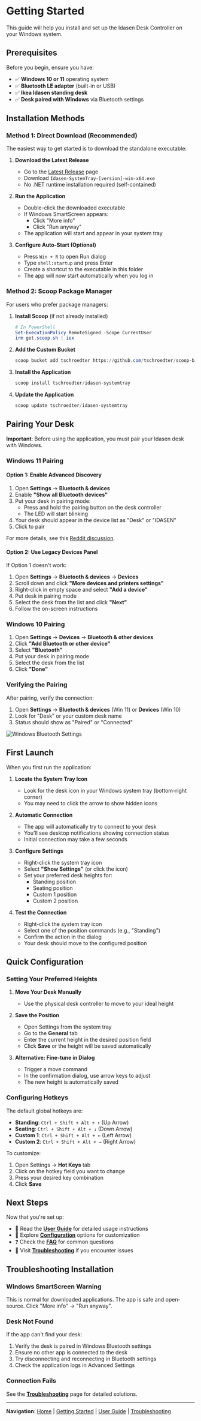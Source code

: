 # Getting Started

This guide will help you install and set up the Idasen Desk Controller on your Windows system.

## Prerequisites

Before you begin, ensure you have:

- ✅ **Windows 10 or 11** operating system
- ✅ **Bluetooth LE adapter** (built-in or USB)
- ✅ **Ikea Idasen standing desk**
- ✅ **Desk paired with Windows** via Bluetooth settings

## Installation Methods

### Method 1: Direct Download (Recommended)

The easiest way to get started is to download the standalone executable:

1. **Download the Latest Release**
   - Go to the [Latest Release](https://github.com/tschroedter/idasen-desk/releases/latest) page
   - Download `Idasen-SystemTray-[version]-win-x64.exe`
   - No .NET runtime installation required (self-contained)

2. **Run the Application**
   - Double-click the downloaded executable
   - If Windows SmartScreen appears:
     - Click "More info"
     - Click "Run anyway"
   - The application will start and appear in your system tray

3. **Configure Auto-Start (Optional)**
   - Press `Win + R` to open Run dialog
   - Type `shell:startup` and press Enter
   - Create a shortcut to the executable in this folder
   - The app will now start automatically when you log in

### Method 2: Scoop Package Manager

For users who prefer package managers:

1. **Install Scoop** (if not already installed)
   ```powershell
   # In PowerShell
   Set-ExecutionPolicy RemoteSigned -Scope CurrentUser
   irm get.scoop.sh | iex
   ```

2. **Add the Custom Bucket**
   ```powershell
   scoop bucket add tschroedter https://github.com/tschroedter/scoop-bucket
   ```

3. **Install the Application**
   ```powershell
   scoop install tschroedter/idasen-systemtray
   ```

4. **Update the Application**
   ```powershell
   scoop update tschroedter/idasen-systemtray
   ```

## Pairing Your Desk

**Important**: Before using the application, you must pair your Idasen desk with Windows.

### Windows 11 Pairing

#### Option 1: Enable Advanced Discovery

1. Open **Settings** → **Bluetooth & devices**
2. Enable **"Show all Bluetooth devices"**
3. Put your desk in pairing mode:
   - Press and hold the pairing button on the desk controller
   - The LED will start blinking
4. Your desk should appear in the device list as "Desk" or "IDASEN"
5. Click to pair

For more details, see this [Reddit discussion](https://www.reddit.com/r/cricut/comments/14h9sz8/windows_11_bluetooth_issues_fixed).

#### Option 2: Use Legacy Devices Panel

If Option 1 doesn't work:

1. Open **Settings** → **Bluetooth & devices** → **Devices**
2. Scroll down and click **"More devices and printers settings"**
3. Right-click in empty space and select **"Add a device"**
4. Put desk in pairing mode
5. Select the desk from the list and click **"Next"**
6. Follow the on-screen instructions

### Windows 10 Pairing

1. Open **Settings** → **Devices** → **Bluetooth & other devices**
2. Click **"Add Bluetooth or other device"**
3. Select **"Bluetooth"**
4. Put your desk in pairing mode
5. Select the desk from the list
6. Click **"Done"**

### Verifying the Pairing

After pairing, verify the connection:

1. Open **Settings** → **Bluetooth & devices** (Win 11) or **Devices** (Win 10)
2. Look for "Desk" or your custom desk name
3. Status should show as "Paired" or "Connected"

![Windows Bluetooth Settings](https://github.com/tschroedter/idasen-desk/blob/main/docs/images/Windows%2010%20Bluetooth%20Settings.png)

## First Launch

When you first run the application:

1. **Locate the System Tray Icon**
   - Look for the desk icon in your Windows system tray (bottom-right corner)
   - You may need to click the arrow to show hidden icons

2. **Automatic Connection**
   - The app will automatically try to connect to your desk
   - You'll see desktop notifications showing connection status
   - Initial connection may take a few seconds

3. **Configure Settings**
   - Right-click the system tray icon
   - Select **"Show Settings"** (or click the icon)
   - Set your preferred desk heights for:
     - Standing position
     - Seating position
     - Custom 1 position
     - Custom 2 position

4. **Test the Connection**
   - Right-click the system tray icon
   - Select one of the position commands (e.g., "Standing")
   - Confirm the action in the dialog
   - Your desk should move to the configured position

## Quick Configuration

### Setting Your Preferred Heights

1. **Move Your Desk Manually**
   - Use the physical desk controller to move to your ideal height
   
2. **Save the Position**
   - Open Settings from the system tray
   - Go to the **General** tab
   - Enter the current height in the desired position field
   - Click **Save** or the height will be saved automatically

3. **Alternative: Fine-tune in Dialog**
   - Trigger a move command
   - In the confirmation dialog, use arrow keys to adjust
   - The new height is automatically saved

### Configuring Hotkeys

The default global hotkeys are:
- **Standing**: `Ctrl + Shift + Alt + ↑` (Up Arrow)
- **Seating**: `Ctrl + Shift + Alt + ↓` (Down Arrow)
- **Custom 1**: `Ctrl + Shift + Alt + ←` (Left Arrow)
- **Custom 2**: `Ctrl + Shift + Alt + →` (Right Arrow)

To customize:
1. Open Settings → **Hot Keys** tab
2. Click on the hotkey field you want to change
3. Press your desired key combination
4. Click **Save**

## Next Steps

Now that you're set up:

- 📖 Read the **[User Guide](User-Guide)** for detailed usage instructions
- 🎨 Explore **[Configuration](Configuration)** options for customization
- ❓ Check the **[FAQ](FAQ)** for common questions
- 🔧 Visit **[Troubleshooting](Troubleshooting)** if you encounter issues

## Troubleshooting Installation

### Windows SmartScreen Warning

This is normal for downloaded applications. The app is safe and open-source. Click "More info" → "Run anyway".

### Desk Not Found

If the app can't find your desk:
1. Verify the desk is paired in Windows Bluetooth settings
2. Ensure no other app is connected to the desk
3. Try disconnecting and reconnecting in Bluetooth settings
4. Check the application logs in Advanced Settings

### Connection Fails

See the **[Troubleshooting](Troubleshooting)** page for detailed solutions.

---

**Navigation**: [Home](Home) | [Getting Started](Getting-Started) | [User Guide](User-Guide) | [Troubleshooting](Troubleshooting)
